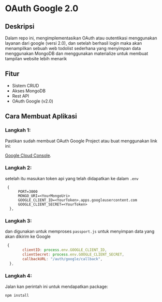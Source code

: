 # OAuth Google 2.0

## Deskripsi

Dalam repo ini, mengimplementasikan OAuth atau outentikasi menggunakan layanan dari google (versi 2.0), dan setelah berhasil login maka akan menampilkan sebuah web todolist sederhana yang menyimpan data menggunakan MongoDB dan menggunakan materialize untuk membuat tampilan website lebih menarik

## Fitur

- Sistem CRUD
- Akses MongoDB
- Rest API
- OAuth Google (v2.0)

## Cara Membuat Aplikasi

### Langkah 1:

Pastikan sudah membuat OAuth Google Project atau buat menggunakan link ini:

[Google Cloud Console](https://console.cloud.google.com/projectselector2/apis/credentials/consent?supportedpurview=project).

### Langkah 2:

setelah itu masukan token api yang telah didapatkan ke dalam `.env`

```env
 {
      PORT=3000
      MONGO_URI=<YourMongoUri>
      GOOGLE_CLIENT_ID=<YourToken>.apps.googleusercontent.com
      GOOGLE_CLIENT_SECRET=<YourToken>
  },
```

### Langkah 3:

dan digunakan untuk memproses `passport.js` untuk menyimpan data yang akan dikirim ke Google

```js
 {
        clientID: process.env.GOOGLE_CLIENT_ID,
        clientSecret: process.env.GOOGLE_CLIENT_SECRET,
        callbackURL: "/auth/google/callback",
  },
```

### Langkah 4:

Jalan kan perintah ini untuk mendapatkan package:

```
npm install
```
